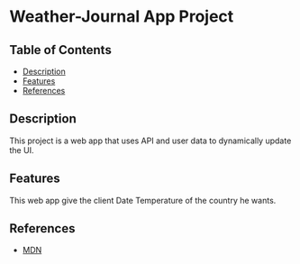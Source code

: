 # Weather-Journal App Project

## Table of Contents

* [Description](#Description)
* [Features](#Features)
* [References](#References)

## Description 
This project is a web app that uses API and user data to dynamically update the UI.

## Features
This web app give the client Date Temperature of the country he wants.

## References
* [MDN](https://developer.mozilla.org/en-US/docs/Web/API/Fetch_API)

